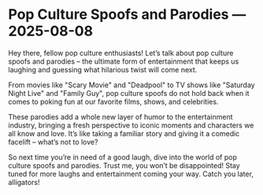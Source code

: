 # Pop Culture Spoofs and Parodies — 2025-08-08

Hey there, fellow pop culture enthusiasts! Let’s talk about pop culture spoofs and parodies – the ultimate form of entertainment that keeps us laughing and guessing what hilarious twist will come next.

From movies like "Scary Movie" and "Deadpool" to TV shows like "Saturday Night Live" and "Family Guy", pop culture spoofs do not hold back when it comes to poking fun at our favorite films, shows, and celebrities.

These parodies add a whole new layer of humor to the entertainment industry, bringing a fresh perspective to iconic moments and characters we all know and love. It’s like taking a familiar story and giving it a comedic facelift – what’s not to love?

So next time you’re in need of a good laugh, dive into the world of pop culture spoofs and parodies. Trust me, you won’t be disappointed! Stay tuned for more laughs and entertainment coming your way. Catch you later, alligators!